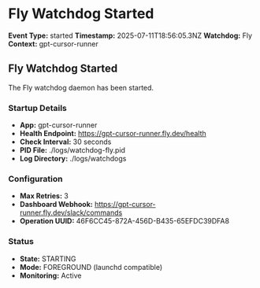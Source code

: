 # Fly Watchdog Started

**Event Type:** started
**Timestamp:** 2025-07-11T18:56:05.3NZ
**Watchdog:** Fly
**Context:** gpt-cursor-runner


## Fly Watchdog Started

The Fly watchdog daemon has been started.

### Startup Details
- **App:** gpt-cursor-runner
- **Health Endpoint:** https://gpt-cursor-runner.fly.dev/health
- **Check Interval:** 30 seconds
- **PID File:** ./logs/watchdog-fly.pid
- **Log Directory:** ./logs/watchdogs

### Configuration
- **Max Retries:** 3
- **Dashboard Webhook:** https://gpt-cursor-runner.fly.dev/slack/commands
- **Operation UUID:** 46F6CC45-872A-456D-B435-65EFDC39DFA8

### Status
- **State:** STARTING
- **Mode:** FOREGROUND (launchd compatible)
- **Monitoring:** Active


